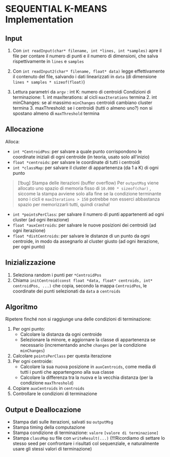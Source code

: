 # SEQUENTIAL K-MEANS Implementation

## Input
1. Con `int readInput(char* filename, int *lines, int *samples)` apre il file per contare il numero di punti e il numero di dimensioni, che salva rispettivamente in `lines` e `samples`

2. Con `int readInput2(char* filename, float* data)` legge effettivamente il contenuto del file, salvando i dati linearizzati in `data` (di dimensione `lines * samples * sizeof(float)`) 

3. Lettura parametri da `argv` : 
    int K: numero di centroidi
    Condizioni di terminazione:
        1. int maxIterations: al cicli `maxIterations` termina
        2. int minChanges: se al massimo `minChanges` centroidi cambiano cluster termina 
        3. maxThreshold: se i centroidi (tutti o almeno uno?) non si spostano almeno di `maxThreshold` termina
    

## Allocazione

Alloca:
- `int *CentroidPos`: per salvare a quale punto corrispondono le coordinate iniziali di ogni centroide (in teoria, usato solo all'inizio)
- `float *centroids`: per salvare le coordinate di tutti i centroidi
- `int *classMap`: per salvare il cluster di appartenenza (da 1 a K) di ogni punto

>[!bug] Stampa delle iterazioni (buffer overflow)
> Per `outputMsg` viene allocato uno spazio di memoria fisso di `10.000 * sizeof(char)` , siccome la stampa avviene solo alla fine se la condizione terminante sono i cicli e `maxIterations > 150` potrebbe non esserci abbastanza spazio per memorizzarli tutti, quindi crasha!

- `int *pointsPerClass`: per salvare il numero di punti appartenenti ad ogni cluster (ad ogni iterazione)
- `float *auxCentroids`: per salvare le nuove posizioni dei centroidi (ad ogni iterazione)
- `float *distCentroids`: per salvare le distanze di un punto da ogni centroide, in modo da assegnarlo al cluster giusto (ad ogni iterazione, per ogni punto)

## Inizializzazione

1. Seleziona random i punti per `*CentroidPos`
2. Chiama `initCentroid(const float *data, float* centroids, int* centroidPos, ...)` che copia, secondo la mappa `CentroidPos`, le coordinate dei punti selezionati da `data` a `centroids` 

## Algoritmo

Ripetere finché non si raggiunge una delle condizioni di terminazione:
1. Per ogni punto:
    - Calcolare la distanza da ogni centroide
    - Selezionare la minore, e aggiornare la classe di appartenenza se necessario (incrementando anche `changes` per la condizione `minChanges`)
2. Calcolare `pointsPerClass` per questa iterazione
3. Per ogni centroide:
    - Calcolare la sua nuova posizione in `auxCentroids`, come media di tutti i punti che appartengono alla sua classe
    - Calcolare la differenza tra la nuova e la vecchia distanza (per la condizione `maxThreshold`)
4. Copiare `auxCentroids` in `centroids`
5. Controllare le condizioni di terminazione

## Output e Deallocazione

- Stampa dati sulle iterazioni, salvati su `outputMsg`
- Stampa timing della computazione
- Stampa condizione di terminazione: `valore` `[valore di terminazione]`
- Stampa `classMap` su file con `writeResult(...)`  (!!!Ricordiamo di settare lo stesso seed per confrontare i risultati col sequenziale, e naturalmente usare gli stessi valori di terminazione)
